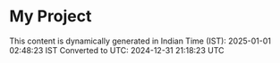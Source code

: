 # My Project

This content is dynamically generated in Indian Time (IST): 2025-01-01 02:48:23 IST
Converted to UTC: 2024-12-31 21:18:23 UTC
